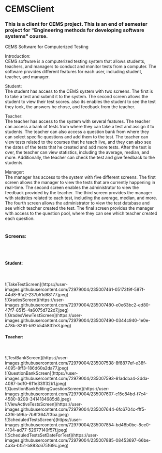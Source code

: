 # CEMSClient
<h3> This is a client for CEMS project.
This is an end of semester project for 
"Engineering methods for developing software systems" course. </h3>

CEMS Software for Computerized Testing <br>

Introduction: <br>
CEMS software is a computerized testing system that allows students, teachers, and managers to conduct and monitor tests from a computer. The software provides different features for each user, including student, teacher, and manager.<br>

Student:<br>
The student has access to the CEMS system with two screens. The first is to take a test and submit it to the system. The second screen allows the student to view their test scores. also its enables the student to see the test they took, the answers he chose, and feedback from the teacher.<br>

Teacher:<br>
The teacher has access to the system with several features. The teacher can access a bank of tests from where they can take a test and assign it to students. The teacher can also access a question bank from where they can select specific questions and add them to the test. The teacher can view tests related to the courses that he teach live, and they can also see the dates of the tests that he created and add more tests. After the test is over, the teacher can view statistics, including the average, median, and more. Additionally, the teacher can check the test and give feedback to the students.<br>

Manager:<br>
The manager has access to the system with five different screens. The first screen allows the manager to view the tests that are currently happening in real-time. The second screen enables the administrator to view the feedback provided by the teacher. The third screen provides the manager with statistics related to each test, including the average, median, and more. The fourth screen allows the administrator to view the test database and see which teacher created the test. The final screen provides the manager with access to the question pool, where they can see which teacher created each question.<br><br>


<h3>Screens:</h3><br><br>

<h4>Student:</h4><br><br>
![TakeTestScreen](https://user-images.githubusercontent.com/72979004/235007461-05173f9f-587f-44d8-9fa2-237b51d88177.jpeg)<br>
![GradesScreen](https://user-images.githubusercontent.com/72979004/235007480-e0e63bc2-ed80-47f7-8515-4a6075d722d7.jpeg)<br>
![GradesViewTestScreen](https://user-images.githubusercontent.com/72979004/235007490-0344c940-1e0e-478b-8261-b92b545832e3.jpeg)<br>


<h4>Teacher:</h4><br><br>
![TestBankScreen](https://user-images.githubusercontent.com/72979004/235007538-8f8877ef-e38f-4095-8ff3-186d60a2da77.jpeg)<br>
![QuestionBankScreen](https://user-images.githubusercontent.com/72979004/235007593-81adcba4-3dda-4087-bdf0-611e33ff32b1.jpeg)<br>
![QuestionBankEditingQuestionScreen](https://user-images.githubusercontent.com/72979004/235007607-c15c84bd-f7c4-4580-8208-3414184685d8.jpeg)<br>
![ViewActiveTestsScreen](https://user-images.githubusercontent.com/72979004/235007644-6fc6704c-fff5-43f6-b96a-7b8f3647f3ba.jpeg)<br>
![ScheduledTestsScreen](https://user-images.githubusercontent.com/72979004/235007854-bd48b0bc-8ce0-4104-ad77-52677140f57f.jpeg)<br>
![ScheduledTestsSetDateForTest](https://user-images.githubusercontent.com/72979004/235007885-08453697-66be-4a3a-bf51-b883c675f69c.jpeg)<br>
